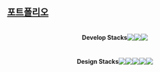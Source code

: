 <!--## Hi there 👋-->
<a href="https://tundra-breeze-4c9.notion.site/9d57d6b13ce0469d9a57f581c048743d?pvs=4"><h2>포트폴리오</h2></a>

<!--[![Top Langs](https://github-readme-stats.vercel.app/api/top-langs/?username=Hxmxx)](https://github.com/anuraghazra/github-readme-stats)-->
<div style="display: flex; justify-content: center; align-items: center;">
  <h4>Develop Stacks</h4>
  <img src="https://img.shields.io/badge/Next-20232a.svg?style=for-the-badge&logo=nextdotjs&logoColor=000000" />
  <img src="https://img.shields.io/badge/react-20232a.svg?style=for-the-badge&logo=react&logoColor=61DAFB" />
  <img src="https://img.shields.io/badge/typescript-20232a.svg?style=for-the-badge&logo=typescript&logoColor=3178C6" />
</div>
<div style="display: flex; justify-content: center; align-items: center;">
  <h4>Design Stacks</h4>
  <img src="https://img.shields.io/badge/figma-20232a.svg?style=for-the-badge&logo=figma&logoColor=F24E1E" />
  <img src="https://img.shields.io/badge/photoshop-20232a.svg?style=for-the-badge&logo=adobephotoshop&logoColor=31A8FF" />
  <img src="https://img.shields.io/badge/illustrator-20232a.svg?style=for-the-badge&logo=adobeillustrator&logoColor=FF9A00" />
  <img src="https://img.shields.io/badge/premierepro-20232a.svg?style=for-the-badge&logo=adobepremierepro&logoColor=9999FF" />
  <img src="https://img.shields.io/badge/aftereffect-20232a.svg?style=for-the-badge&logo=adobeaftereffects&logoColor=9999FF" />
</div>






<!--**Hxmxx/Hxmxx** is a ✨ _special_ ✨ repository because its `README.md` (this file) appears on your GitHub profile.

Here are some ideas to get you started:

- 🔭 I’m currently working on ...
- 🌱 I’m currently learning ...
- 👯 I’m looking to collaborate on ...
- 🤔 I’m looking for help with ...
- 💬 Ask me about ...
- 📫 How to reach me: ...
- 😄 Pronouns: ...
- ⚡ Fun fact: ...
-->
